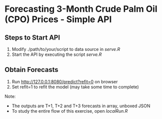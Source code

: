 # Forecasting 3-Month Crude Palm Oil (CPO) Prices - Simple API

## Steps to Start API
1. Modify ./path/to/your/script to data source in *serve.R*
2. Start the API by executing the script *serve.R*

## Obtain Forecasts
1. Run http://127.0.0.1:8080/predict?refit=0 on browser
2. Set refit=1 to refit the model (may take some time to complete)


Note:
* The outputs are T+1, T+2 and T+3 forecasts in array, unboxed JSON
* To study the entire flow of this exercise, open *localRun.R*
